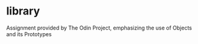 # library

Assignment provided by The Odin Project, emphasizing the use of Objects and its Prototypes
